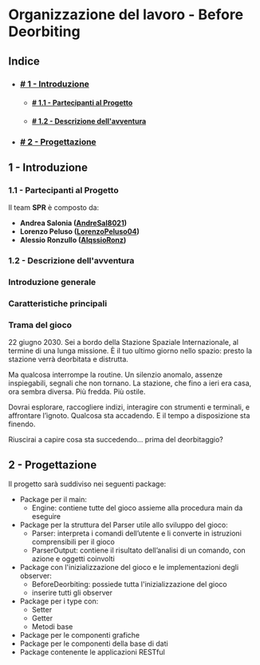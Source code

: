 # Organizzazione del lavoro - Before Deorbiting

## Indice

- ### [# 1 - Introduzione](#1---introduzione)

  - #### [# 1.1 - Partecipanti al Progetto](#11---partecipanti-al-progetto)
  - #### [# 1.2 - Descrizione dell'avventura](#12---descrizione-dellavventura)
    
- ###  [# 2 - Progettazione](#2---progettazione)

## 1 - Introduzione

### 1.1 - Partecipanti al Progetto

Il team **SPR** è composto da:

- **Andrea Salonia ([AndreSal8021](https://github.com/AndreSal8021))**
- **Lorenzo Peluso ([LorenzoPeluso04](https://github.com/LorenzoPeluso04))**
- **Alessio Ronzullo ([AlqssioRonz](https://github.com/AlqssioRonz))**

### 1.2 - Descrizione dell'avventura

### Introduzione generale

### Caratteristiche principali

### Trama del gioco

22 giugno 2030. Sei a bordo della Stazione Spaziale Internazionale, al termine di una lunga missione. È il tuo ultimo giorno nello spazio: presto la stazione verrà deorbitata e distrutta.

Ma qualcosa interrompe la routine. Un silenzio anomalo, assenze inspiegabili, segnali che non tornano.
La stazione, che fino a ieri era casa, ora sembra diversa. Più fredda. Più ostile.

Dovrai esplorare, raccogliere indizi, interagire con strumenti e terminali, e affrontare l’ignoto.
Qualcosa sta accadendo. E il tempo a disposizione sta finendo.

Riuscirai a capire cosa sta succedendo… prima del deorbitaggio?

## 2 - Progettazione

Il progetto sarà suddiviso nei seguenti package:

- Package per il main:
  - Engine: contiene tutte  del gioco assieme alla procedura main da eseguire
- Package per la struttura del Parser utile allo sviluppo del gioco:
  - Parser: interpreta i comandi dell’utente e li converte in istruzioni comprensibili per il gioco
  - ParserOutput: contiene il risultato dell’analisi di un comando, con azione e oggetti coinvolti
- Package con l'inizializzazione del gioco e le implementazioni degli observer:
  - BeforeDeorbiting: possiede tutta l'inizializzazione del gioco
  - inserire tutti gli observer
- Package per i type con:
  -  Setter
  -  Getter
  -  Metodi base
- Package per le componenti grafiche
- Package per le componenti della base di dati
- Package contenente le applicazioni RESTful
